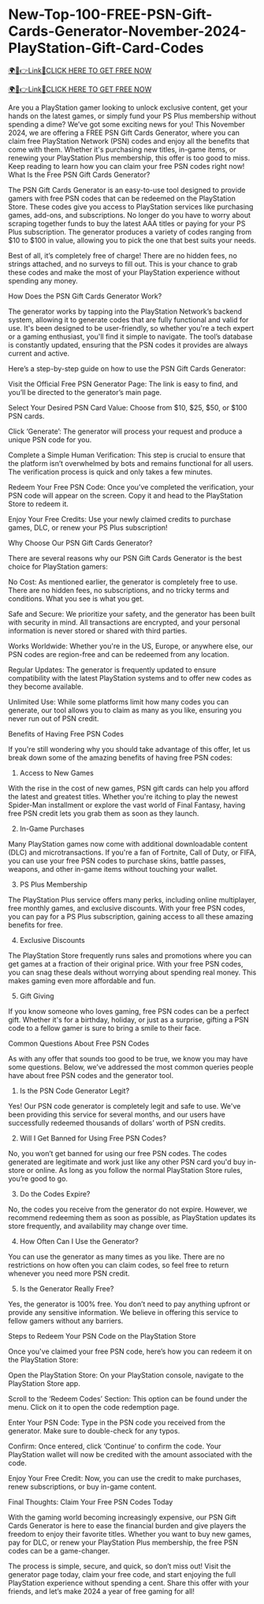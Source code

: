 # New-Top-100-FREE-PSN-Gift-Cards-Generator-November-2024-PlayStation-Gift-Card-Codes

<a href="https://hrnetwork1.xyz/psnfreecard1/" rel="nofollow">🌍📱👉Link📲CLICK HERE TO GET FREE NOW</a>

<a href="https://hrnetwork1.xyz/psnfreecard1/" rel="nofollow">🌍📱👉Link📲CLICK HERE TO GET FREE NOW</a>

Are you a PlayStation gamer looking to unlock exclusive content, get your hands on the latest games, or simply fund your PS Plus membership without spending a dime? We’ve got some exciting news for you! This November 2024, we are offering a FREE PSN Gift Cards Generator, where you can claim free PlayStation Network (PSN) codes and enjoy all the benefits that come with them. Whether it's purchasing new titles, in-game items, or renewing your PlayStation Plus membership, this offer is too good to miss. Keep reading to learn how you can claim your free PSN codes right now!
What Is the Free PSN Gift Cards Generator?

The PSN Gift Cards Generator is an easy-to-use tool designed to provide gamers with free PSN codes that can be redeemed on the PlayStation Store. These codes give you access to PlayStation services like purchasing games, add-ons, and subscriptions. No longer do you have to worry about scraping together funds to buy the latest AAA titles or paying for your PS Plus subscription. The generator produces a variety of codes ranging from $10 to $100 in value, allowing you to pick the one that best suits your needs.

Best of all, it’s completely free of charge! There are no hidden fees, no strings attached, and no surveys to fill out. This is your chance to grab these codes and make the most of your PlayStation experience without spending any money.

How Does the PSN Gift Cards Generator Work?

The generator works by tapping into the PlayStation Network’s backend system, allowing it to generate codes that are fully functional and valid for use. It's been designed to be user-friendly, so whether you're a tech expert or a gaming enthusiast, you'll find it simple to navigate. The tool’s database is constantly updated, ensuring that the PSN codes it provides are always current and active.

Here’s a step-by-step guide on how to use the PSN Gift Cards Generator:

Visit the Official Free PSN Generator Page: The link is easy to find, and you’ll be directed to the generator’s main page.

Select Your Desired PSN Card Value: Choose from $10, $25, $50, or $100 PSN cards.

Click ‘Generate’: The generator will process your request and produce a unique PSN code for you.

Complete a Simple Human Verification: This step is crucial to ensure that the platform isn’t overwhelmed by bots and remains functional for all users. The verification process is quick and only takes a few minutes.

Redeem Your Free PSN Code: Once you’ve completed the verification, your PSN code will appear on the screen. Copy it and head to the PlayStation Store to redeem it.

Enjoy Your Free Credits: Use your newly claimed credits to purchase games, DLC, or renew your PS Plus subscription!

Why Choose Our PSN Gift Cards Generator?

There are several reasons why our PSN Gift Cards Generator is the best choice for PlayStation gamers:

No Cost: As mentioned earlier, the generator is completely free to use. There are no hidden fees, no subscriptions, and no tricky terms and conditions. What you see is what you get.

Safe and Secure: We prioritize your safety, and the generator has been built with security in mind. All transactions are encrypted, and your personal information is never stored or shared with third parties.

Works Worldwide: Whether you're in the US, Europe, or anywhere else, our PSN codes are region-free and can be redeemed from any location.

Regular Updates: The generator is frequently updated to ensure compatibility with the latest PlayStation systems and to offer new codes as they become available.

Unlimited Use: While some platforms limit how many codes you can generate, our tool allows you to claim as many as you like, ensuring you never run out of PSN credit.

Benefits of Having Free PSN Codes

If you're still wondering why you should take advantage of this offer, let us break down some of the amazing benefits of having free PSN codes:

1. Access to New Games

With the rise in the cost of new games, PSN gift cards can help you afford the latest and greatest titles. Whether you're itching to play the newest Spider-Man installment or explore the vast world of Final Fantasy, having free PSN credit lets you grab them as soon as they launch.

2. In-Game Purchases

Many PlayStation games now come with additional downloadable content (DLC) and microtransactions. If you're a fan of Fortnite, Call of Duty, or FIFA, you can use your free PSN codes to purchase skins, battle passes, weapons, and other in-game items without touching your wallet.

3. PS Plus Membership

The PlayStation Plus service offers many perks, including online multiplayer, free monthly games, and exclusive discounts. With your free PSN codes, you can pay for a PS Plus subscription, gaining access to all these amazing benefits for free.

4. Exclusive Discounts

The PlayStation Store frequently runs sales and promotions where you can get games at a fraction of their original price. With your free PSN codes, you can snag these deals without worrying about spending real money. This makes gaming even more affordable and fun.

5. Gift Giving

If you know someone who loves gaming, free PSN codes can be a perfect gift. Whether it's for a birthday, holiday, or just as a surprise, gifting a PSN code to a fellow gamer is sure to bring a smile to their face.

Common Questions About Free PSN Codes

As with any offer that sounds too good to be true, we know you may have some questions. Below, we’ve addressed the most common queries people have about free PSN codes and the generator tool.

1. Is the PSN Code Generator Legit?

Yes! Our PSN code generator is completely legit and safe to use. We've been providing this service for several months, and our users have successfully redeemed thousands of dollars’ worth of PSN credits.

2. Will I Get Banned for Using Free PSN Codes?

No, you won’t get banned for using our free PSN codes. The codes generated are legitimate and work just like any other PSN card you'd buy in-store or online. As long as you follow the normal PlayStation Store rules, you’re good to go.

3. Do the Codes Expire?

No, the codes you receive from the generator do not expire. However, we recommend redeeming them as soon as possible, as PlayStation updates its store frequently, and availability may change over time.

4. How Often Can I Use the Generator?

You can use the generator as many times as you like. There are no restrictions on how often you can claim codes, so feel free to return whenever you need more PSN credit.

5. Is the Generator Really Free?

Yes, the generator is 100% free. You don’t need to pay anything upfront or provide any sensitive information. We believe in offering this service to fellow gamers without any barriers.

Steps to Redeem Your PSN Code on the PlayStation Store

Once you've claimed your free PSN code, here’s how you can redeem it on the PlayStation Store:

Open the PlayStation Store: On your PlayStation console, navigate to the PlayStation Store app.

Scroll to the ‘Redeem Codes’ Section: This option can be found under the menu. Click on it to open the code redemption page.

Enter Your PSN Code: Type in the PSN code you received from the generator. Make sure to double-check for any typos.

Confirm: Once entered, click ‘Continue’ to confirm the code. Your PlayStation wallet will now be credited with the amount associated with the code.

Enjoy Your Free Credit: Now, you can use the credit to make purchases, renew subscriptions, or buy in-game content.

Final Thoughts: Claim Your Free PSN Codes Today

With the gaming world becoming increasingly expensive, our PSN Gift Cards Generator is here to ease the financial burden and give players the freedom to enjoy their favorite titles. Whether you want to buy new games, pay for DLC, or renew your PlayStation Plus membership, the free PSN codes can be a game-changer.

The process is simple, secure, and quick, so don’t miss out! Visit the generator page today, claim your free code, and start enjoying the full PlayStation experience without spending a cent. Share this offer with your friends, and let’s make 2024 a year of free gaming for all!
